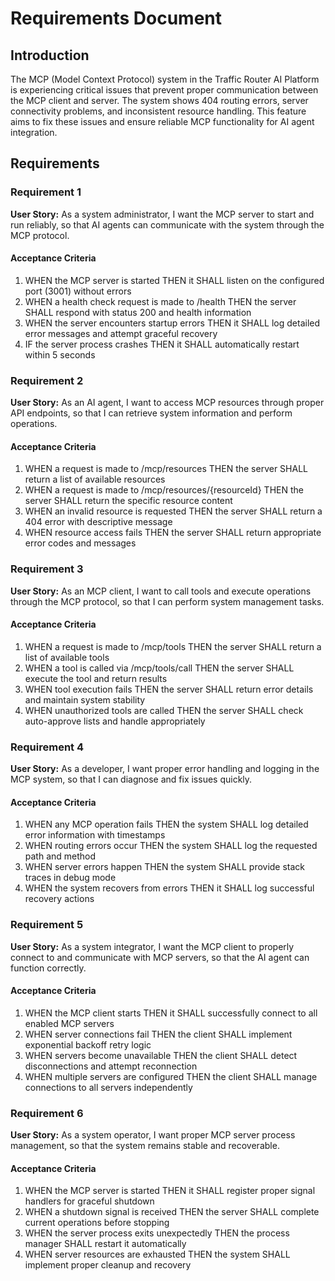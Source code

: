 # Requirements Document

## Introduction

The MCP (Model Context Protocol) system in the Traffic Router AI Platform is experiencing critical issues that prevent proper communication between the MCP client and server. The system shows 404 routing errors, server connectivity problems, and inconsistent resource handling. This feature aims to fix these issues and ensure reliable MCP functionality for AI agent integration.

## Requirements

### Requirement 1

**User Story:** As a system administrator, I want the MCP server to start and run reliably, so that AI agents can communicate with the system through the MCP protocol.

#### Acceptance Criteria

1. WHEN the MCP server is started THEN it SHALL listen on the configured port (3001) without errors
2. WHEN a health check request is made to /health THEN the server SHALL respond with status 200 and health information
3. WHEN the server encounters startup errors THEN it SHALL log detailed error messages and attempt graceful recovery
4. IF the server process crashes THEN it SHALL automatically restart within 5 seconds

### Requirement 2

**User Story:** As an AI agent, I want to access MCP resources through proper API endpoints, so that I can retrieve system information and perform operations.

#### Acceptance Criteria

1. WHEN a request is made to /mcp/resources THEN the server SHALL return a list of available resources
2. WHEN a request is made to /mcp/resources/{resourceId} THEN the server SHALL return the specific resource content
3. WHEN an invalid resource is requested THEN the server SHALL return a 404 error with descriptive message
4. WHEN resource access fails THEN the server SHALL return appropriate error codes and messages

### Requirement 3

**User Story:** As an MCP client, I want to call tools and execute operations through the MCP protocol, so that I can perform system management tasks.

#### Acceptance Criteria

1. WHEN a request is made to /mcp/tools THEN the server SHALL return a list of available tools
2. WHEN a tool is called via /mcp/tools/call THEN the server SHALL execute the tool and return results
3. WHEN tool execution fails THEN the server SHALL return error details and maintain system stability
4. WHEN unauthorized tools are called THEN the server SHALL check auto-approve lists and handle appropriately

### Requirement 4

**User Story:** As a developer, I want proper error handling and logging in the MCP system, so that I can diagnose and fix issues quickly.

#### Acceptance Criteria

1. WHEN any MCP operation fails THEN the system SHALL log detailed error information with timestamps
2. WHEN routing errors occur THEN the system SHALL log the requested path and method
3. WHEN server errors happen THEN the system SHALL provide stack traces in debug mode
4. WHEN the system recovers from errors THEN it SHALL log successful recovery actions

### Requirement 5

**User Story:** As a system integrator, I want the MCP client to properly connect to and communicate with MCP servers, so that the AI agent can function correctly.

#### Acceptance Criteria

1. WHEN the MCP client starts THEN it SHALL successfully connect to all enabled MCP servers
2. WHEN server connections fail THEN the client SHALL implement exponential backoff retry logic
3. WHEN servers become unavailable THEN the client SHALL detect disconnections and attempt reconnection
4. WHEN multiple servers are configured THEN the client SHALL manage connections to all servers independently

### Requirement 6

**User Story:** As a system operator, I want proper MCP server process management, so that the system remains stable and recoverable.

#### Acceptance Criteria

1. WHEN the MCP server is started THEN it SHALL register proper signal handlers for graceful shutdown
2. WHEN a shutdown signal is received THEN the server SHALL complete current operations before stopping
3. WHEN the server process exits unexpectedly THEN the process manager SHALL restart it automatically
4. WHEN server resources are exhausted THEN the system SHALL implement proper cleanup and recovery